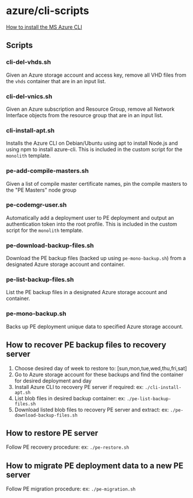 # azure/cli-scripts

[How to install the MS Azure CLI](https://azure.microsoft.com/en-us/documentation/articles/xplat-cli-install/)

## Scripts

### cli-del-vhds.sh

Given an Azure storage account and access key, remove all VHD files from the `vhds`
container that are in an input list.

### cli-del-vnics.sh

Given an Azure subscription and Resource Group, remove all Network Interface objects
from the resource group that are in an input list.

### cli-install-apt.sh

Installs the Azure CLI on Debian/Ubuntu using apt to install Node.js and using npm to install azure-cli.
This is included in the custom script for the `monolith` template.

### pe-add-compile-masters.sh

Given a list of compile master certificate names, pin the compile masters to the "PE Masters" node group

### pe-codemgr-user.sh

Automatically add a deployment user to PE deployment and output an authentication token into the root profile.
This is included in the custom script for the `monolith` template.

### pe-download-backup-files.sh

Download the PE backup files (backed up using `pe-mono-backup.sh`) from a designated Azure storage account and container.

### pe-list-backup-files.sh

List the PE backup files in a designated Azure storage account and container.

### pe-mono-backup.sh

Backs up PE deployment unique data to specified Azure storage account.

## How to recover PE backup files to recovery server

1. Choose desired day of week to restore to: [sun,mon,tue,wed,thu,fri,sat]
1. Go to Azure storage account for these backups and find the container for desired deployment and day
1. Install Azure CLI to recovery PE server if required: ex: `./cli-install-apt.sh`
1. List blob files in desired backup container: ex: `./pe-list-backup-files.sh`
1. Download listed blob files to recovery PE server and extract: ex: `./pe-download-backup-files.sh`

## How to restore PE server

Follow PE recovery procedure: ex: `./pe-restore.sh`

## How to migrate PE deployment data to a new PE server

Follow PE migration procedure: ex: `./pe-migration.sh`
